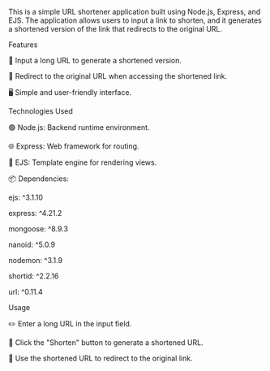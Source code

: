 This is a simple URL shortener application built using Node.js, Express, and EJS. The application allows users to input a link to shorten, and it generates a shortened version of the link that redirects to the original URL.

Features

🔗 Input a long URL to generate a shortened version.

🚀 Redirect to the original URL when accessing the shortened link.

🖥️ Simple and user-friendly interface.

Technologies Used

🟢 Node.js: Backend runtime environment.

🌐 Express: Web framework for routing.

📝 EJS: Template engine for rendering views.

📦 Dependencies:

ejs: ^3.1.10

express: ^4.21.2

mongoose: ^8.9.3

nanoid: ^5.0.9

nodemon: ^3.1.9

shortid: ^2.2.16

url: ^0.11.4

Usage

✏️ Enter a long URL in the input field.

🔘 Click the "Shorten" button to generate a shortened URL.

🌟 Use the shortened URL to redirect to the original link.
